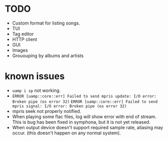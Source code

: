 # TODO
- Custom format for listing songs.
- TUI
- Tag editor
- HTTP client
- GUI
- Images
- Grououping by albums and artists

# known issues
- `uamp i sp` not working.
- `ERROR [uamp::core::err] Failed to send mpris update: I/O error: Broken pipe (os error 32)`
  `ERROR [uamp::core::err] Failed to send mpris signal: I/O error: Broken pipe (os error 32)`
- mpris seek not properly notified.
- When playing some flac files, log will show error with end of stream. This is
  bug has been fixed in symphona, but it is not yet released.
- When output device doesn't support required sample rate, aliasing may occur.
  (this doesn't happen on any normal system).
